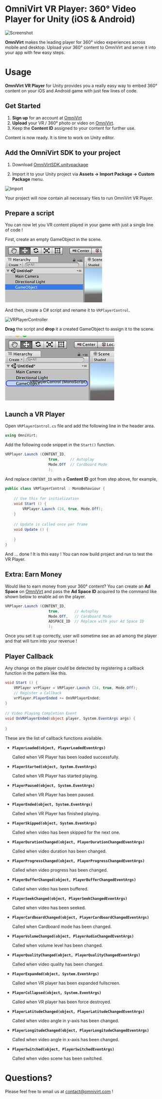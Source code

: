 # OmniVirt VR Player: 360° Video Player for Unity (iOS & Android)

![Screenshot](https://github.com/OmniVirt/OmniVirtVRPlayer-Unity-Example/raw/master/Screenshots/screenshot.jpg)

**OmniVirt** makes the leading player for 360° video experiences across mobile and desktop. Upload your 360° content to OmniVirt and serve it into your app with few easy steps.

# Usage

**OmniVirt VR Player** for Unity provides you a really easy way to embed 360° content on your iOS and Android game with just few lines of code.

## Get Started

1. **Sign up** for an account at [OmniVirt](www.omnivirt.com)
2. **Upload** your VR / 360° photo or video on [OmniVirt](https://www.omnivirt.com/).
3. Keep the **Content ID** assigned to your content for further use.

Content is now ready. It is time to work on Unity editor.

## Add the OmniVirt SDK to your project

1) Download [OmniVirtSDK.unitypackage](https://github.com/OmniVirt/OmniVirtVRPlayer-Unity-Example/raw/master/OmniVirtSDK.unitypackage)

2) Import it to your Unity project via **Assets -> Import Package -> Custom Package** menu.

![Import](https://github.com/OmniVirt/OmniVirtVRPlayer-Unity-Example/raw/master/Screenshots/importpackage.jpg)

Your project will now contain all necessary files to run OmniVirt VR Player.

## Prepare a script

You can now let you VR content played in your game with just a single line of code !

First, create an empty GameObject in the scene.

![GameObject](https://github.com/OmniVirt/OmniVirtVRPlayer-Unity-Example/raw/master/Screenshots/emptygameobject.jpg)

And then, create a C# script and rename it to `VRPlayerControl`.

![VRPlayerController](https://github.com/OmniVirt/OmniVirtVRPlayer-Unity-Example/raw/master/Screenshots/newcsscript.jpg)

**Drag** the script and **drop** it a created GameObject to assign it to the scene.

![DragDropScript](https://github.com/OmniVirt/OmniVirtVRPlayer-Unity-Example/raw/master/Screenshots/dragdropscript.jpg)

## Launch a VR Player

Open `VRPlayerControl.cs` file and add the following line in the header area.

```csharp
using OmniVirt;
```

Add the following code snippet in the `Start()` function.

```csharp
VRPlayer.Launch (CONTENT_ID,
                    true,     // Autoplay
                    Mode.Off  // Cardboard Mode
                    );
```

And replace `CONTENT_ID` with a **Content ID** got from step above, for example,

```csharp
public class VRPlayerControl : MonoBehaviour {

	// Use this for initialization
	void Start () {
		VRPlayer.Launch (24, true, Mode.Off);
	}
	
	// Update is called once per frame
	void Update () {
		
	}
}
```

And ... done ! It is this easy ! You can now build project and run to test the VR Player.

## Extra: Earn Money

Would like to earn money from your 360° content? You can create an **Ad Space** on [OmniVirt](www.omnivirt.com) and pass the **Ad Space ID** acquired to the command like shown below to enable ad on the player.

```csharp
VRPlayer.Launch (CONTENT_ID,
                    true,       // Autoplay
                    Mode.Off,   // Cardboard Mode
                    ADSPACE_ID  // Replace with your Ad Space ID
                    );
```

Once you set it up correctly, user will sometime see an ad among the player and that will turn into your revenue !

## Player Callback

Any change on the player could be detected by registering a callback function in the pattern like this.

```csharp
void Start () {
    VRPlayer vrPlayer = VRPlayer.Launch (24, true, Mode.Off);
    // Register a Callback
    vrPlayer.PlayerEnded += OnVRPlayerEnded;
}

// Video Playing Completion Event
void OnVRPlayerEnded(object player, System.EventArgs args) {

}
```

These are the list of callback functions available.

- **`PlayerLoaded(object, PlayerLoadedEventArgs)`**

  Called when VR Player has been loaded successfully.

- **`PlayerStarted(object, System.EventArgs)`**

  Called when VR Player has started playing.

- **`PlayerPaused(object, System.EventArgs)`**

  Called when VR Player has been paused.

- **`PlayerEnded(object, System.EventArgs)`**

  Called when VR Player has finished playing.

- **`PlayerSkipped(object, System.EventArgs)`**

  Called when video has been skipped for the next one.

- **`PlayerDurationChanged(object, PlayerDurationChangedEventArgs)`**

  Called when video duration has been changed.

- **`PlayerProgressChanged(object, PlayerProgressChangedEventArgs)`**

  Called when video progress has been changed.

- **`PlayerBufferChanged(object, PlayerBufferChangedEventArgs)`**

  Called when video has been buffered.

- **`PlayerSeekChanged(object, PlayerSeekChangedEventArgs)`**

  Called when video has been seeked.

- **`PlayerCardboardChanged(object, PlayerCardboardChangedEventArgs)`**

  Called when Cardboard mode has been changed.

- **`PlayerVolumeChanged(object, PlayerAudioChangedEventArgs)`**

  Called when volume level has been changed.

- **`PlayerQualityChanged(object, PlayerQualityChangedEventArgs)`**

  Called when video quality has been changed.

- **`PlayerExpanded(object, System.EventArgs)`**

  Called when VR player has been expanded fullscreen.

- **`PlayerCollapsed(object, System.EventArgs)`**

  Called when VR player has been force destroyed.

- **`PlayerLatitudeChanged(object, PlayerLatitudeChangedEventArgs)`**

  Called when video angle in y-axis has been changed.

- **`PlayerLongitudeChanged(object, PlayerLongitudeChangedEventArgs)`**

  Called when video angle in x-axis has been changed.

- **`PlayerSwitched(object, PlayerSwitchedEventArgs)`**

  Called when video scene has been switched.

# Questions?

Please feel free to email us at [contact@omnivirt.com](mailto:contact@omnivirt.com) !
